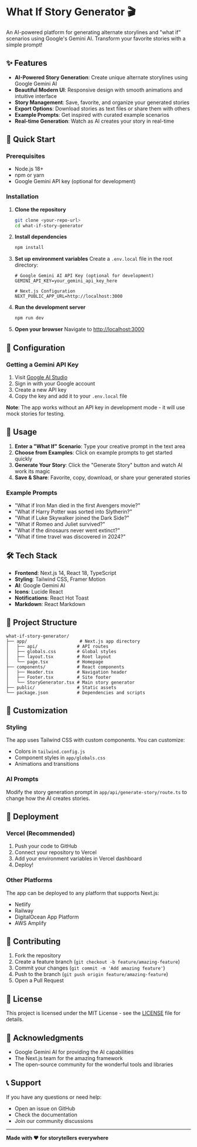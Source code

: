 # What If Story Generator 🎬

An AI-powered platform for generating alternate storylines and "what if" scenarios using Google's Gemini AI. Transform your favorite stories with a simple prompt!

## ✨ Features

- **AI-Powered Story Generation**: Create unique alternate storylines using Google Gemini AI
- **Beautiful Modern UI**: Responsive design with smooth animations and intuitive interface
- **Story Management**: Save, favorite, and organize your generated stories
- **Export Options**: Download stories as text files or share them with others
- **Example Prompts**: Get inspired with curated example scenarios
- **Real-time Generation**: Watch as AI creates your story in real-time

## 🚀 Quick Start

### Prerequisites

- Node.js 18+ 
- npm or yarn
- Google Gemini API key (optional for development)

### Installation

1. **Clone the repository**
   ```bash
   git clone <your-repo-url>
   cd what-if-story-generator
   ```

2. **Install dependencies**
   ```bash
   npm install
   ```

3. **Set up environment variables**
   Create a `.env.local` file in the root directory:
   ```env
   # Google Gemini AI API Key (optional for development)
   GEMINI_API_KEY=your_gemini_api_key_here
   
   # Next.js Configuration
   NEXT_PUBLIC_APP_URL=http://localhost:3000
   ```

4. **Run the development server**
   ```bash
   npm run dev
   ```

5. **Open your browser**
   Navigate to [http://localhost:3000](http://localhost:3000)

## 🔧 Configuration

### Getting a Gemini API Key

1. Visit [Google AI Studio](https://makersuite.google.com/app/apikey)
2. Sign in with your Google account
3. Create a new API key
4. Copy the key and add it to your `.env.local` file

**Note**: The app works without an API key in development mode - it will use mock stories for testing.

## 🎯 Usage

1. **Enter a "What If" Scenario**: Type your creative prompt in the text area
2. **Choose from Examples**: Click on example prompts to get started quickly
3. **Generate Your Story**: Click the "Generate Story" button and watch AI work its magic
4. **Save & Share**: Favorite, copy, download, or share your generated stories

### Example Prompts

- "What if Iron Man died in the first Avengers movie?"
- "What if Harry Potter was sorted into Slytherin?"
- "What if Luke Skywalker joined the Dark Side?"
- "What if Romeo and Juliet survived?"
- "What if the dinosaurs never went extinct?"
- "What if time travel was discovered in 2024?"

## 🛠️ Tech Stack

- **Frontend**: Next.js 14, React 18, TypeScript
- **Styling**: Tailwind CSS, Framer Motion
- **AI**: Google Gemini AI
- **Icons**: Lucide React
- **Notifications**: React Hot Toast
- **Markdown**: React Markdown

## 📁 Project Structure

```
what-if-story-generator/
├── app/                    # Next.js app directory
│   ├── api/               # API routes
│   ├── globals.css        # Global styles
│   ├── layout.tsx         # Root layout
│   └── page.tsx           # Homepage
├── components/            # React components
│   ├── Header.tsx         # Navigation header
│   ├── Footer.tsx         # Site footer
│   └── StoryGenerator.tsx # Main story generator
├── public/                # Static assets
└── package.json           # Dependencies and scripts
```

## 🎨 Customization

### Styling

The app uses Tailwind CSS with custom components. You can customize:

- Colors in `tailwind.config.js`
- Component styles in `app/globals.css`
- Animations and transitions

### AI Prompts

Modify the story generation prompt in `app/api/generate-story/route.ts` to change how the AI creates stories.

## 🚀 Deployment

### Vercel (Recommended)

1. Push your code to GitHub
2. Connect your repository to Vercel
3. Add your environment variables in Vercel dashboard
4. Deploy!

### Other Platforms

The app can be deployed to any platform that supports Next.js:
- Netlify
- Railway
- DigitalOcean App Platform
- AWS Amplify

## 🤝 Contributing

1. Fork the repository
2. Create a feature branch (`git checkout -b feature/amazing-feature`)
3. Commit your changes (`git commit -m 'Add amazing feature'`)
4. Push to the branch (`git push origin feature/amazing-feature`)
5. Open a Pull Request

## 📝 License

This project is licensed under the MIT License - see the [LICENSE](LICENSE) file for details.

## 🙏 Acknowledgments

- Google Gemini AI for providing the AI capabilities
- The Next.js team for the amazing framework
- The open-source community for the wonderful tools and libraries

## 📞 Support

If you have any questions or need help:

- Open an issue on GitHub
- Check the documentation
- Join our community discussions

---

**Made with ❤️ for storytellers everywhere** 
